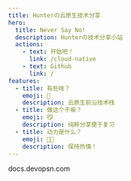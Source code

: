 ```yaml
---
title: Hunterの云原生技术分享
hero:
  title: Never Say No!
  description: Hunterの技术分享小站
  actions:
    - text: 开始吧！
      link: /cloud-native
    - text: Github
      link: /
features:
  - title: 有些啥？
    emoji: 🙉 
    description: 云原生前沿技术栈
  - title: 做这个干嘛？
    emoji: 😼
    description: 纯粹分享便于复习
  - title: 动力是什么？
    emoji: 🍙🍙
    description: 保持热情！
---
```


docs.devopsn.com
